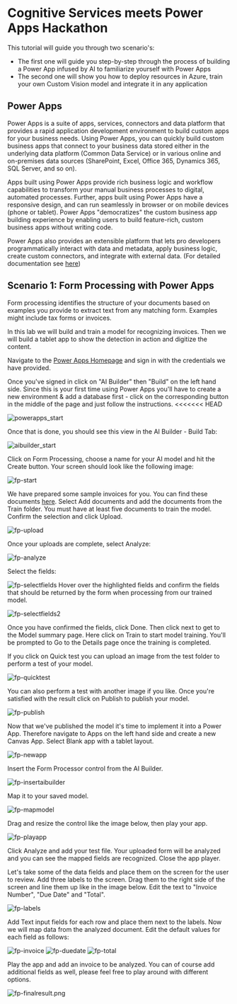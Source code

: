 # Cognitive Services meets Power Apps Hackathon

This tutorial will guide you through two scenario's:
- The first one will guide you step-by-step through the process of building a Power App infused by AI to familiarize yourself with Power Apps
- The second one will show you how to deploy resources in Azure, train your own Custom Vision model and integrate it in any application

## Power Apps

Power Apps is a suite of apps, services, connectors and data platform that provides a rapid application development environment to build custom apps for your business needs. Using Power Apps, you can quickly build custom business apps that connect to your business data stored either in the underlying data platform (Common Data Service) or in various online and on-premises data sources (SharePoint, Excel, Office 365, Dynamics 365, SQL Server, and so on).

Apps built using Power Apps provide rich business logic and workflow capabilities to transform your manual business processes to digital, automated processes. Further, apps built using Power Apps have a responsive design, and can run seamlessly in browser or on mobile devices (phone or tablet). Power Apps "democratizes" the custom business app building experience by enabling users to build feature-rich, custom business apps without writing code.

Power Apps also provides an extensible platform that lets pro developers programmatically interact with data and metadata, apply business logic, create custom connectors, and integrate with external data.
(For detailed documentation see [here](https://docs.microsoft.com/en-us/powerapps/powerapps-overview))

## Scenario 1: Form Processing with Power Apps

Form processing identifies the structure of your documents based on examples you provide to extract text from any matching form. Examples might include tax forms or invoices.

In this lab we will build and train a model for recognizing invoices. Then we will build a tablet app to show the detection in action and digitize the content.

Navigate to the [Power Apps Homepage](https://powerapps.microsoft.com/en-us/) and sign in with the credentials we have provided.

Once you've signed in click on "AI Builder" then "Build" on the left hand side.
Since this is your first time using Power Apps you'll have to create a new environment & add a database first - click on the corresponding button in the middle of the page and just follow the instructions.
<<<<<<< HEAD

![powerapps_start](../Assets/PA_Start.PNG)

Once that is done, you should see this view in the AI Builder - Build Tab:

![aibuilder_start](../Assets/aibuilder-start.png)

Click on Form Processing, choose a name for your AI model and hit the Create button.
Your screen should look like the following image:

![fp-start](../Assets/fp-start.png)

We have prepared some sample invoices for you. You can find these documents [here](../FormProcessing_Invoices.zip). Select Add documents and add the documents from the Train folder. 
You must have at least five documents to train the model.
Confirm the selection and click Upload.

![fp-upload](../Assets/fp-upload-docs.png)

Once your uploads are complete, select Analyze:

![fp-analyze](../Assets/fp-analyze.png)

Select the fields:  

![fp-selectfields](../Assets/fp-selectfields.png)
Hover over the highlighted fields and confirm the fields that should be returned by the form when processing from our trained model.

![fp-selectfields2](../Assets/fp-selectfields2.png)

Once you have confirmed the fields, click Done.
Then click next to get to the Model summary page. Here click on Train to start model training.
You'll be prompted to Go to the Details page once the training is completed.

If you click on Quick test you can upload an image from the test folder to perform a test of your model.

![fp-quicktest](../Assets/fp-quicktest.png)

You can also perform a test with another image if you like.
Once you're satisfied with the result click on Publish to publish your model.

![fp-publish](../Assets/fp-publish.png)

Now that we've published the model it's time to implement it into a Power App. Therefore navigate to Apps on the left hand side and create a new Canvas App. Select Blank app with a tablet layout.

![fp-newapp](../Assets/fp-newapp.png)

Insert the Form Processor control from the AI Builder.

![fp-insertaibuilder](../Assets/fp-insert-ai-builder.png)

Map it to your saved model.

![fp-mapmodel](../Assets/fp-mapmodel.png)

Drag and resize the control like the image below, then play your app.

![fp-playapp](../Assets/fp-playapp.png)

Click Analyze and add your test file. Your uploaded form will be analyzed and you can see the mapped fields are recognized. Close the app player.

Let's take some of the data fields and place them on the screen for the user to review.
Add three labels to the screen. Drag them to the right side of the screen and line them up like in the image below. Edit the text to "Invoice Number", "Due Date" and "Total".

![fp-labels](../Assets/fp-labels.png)

Add Text input fields for each row and place them next to the labels.
Now we will map data from the analyzed document. Edit the default values for each field as follows:

![fp-invoice](../Assets/fp-invoiceformula.png)
![fp-duedate](../Assets/fp-duedate-formula.png)
![fp-total](../Assets/fp-total-formula.png)

Play the app and add an invoice to be analyzed.
You can of course add additional fields as well, please feel free to play around with different options.

![fp-finalresult.png](../Assets/fp-finalresult.png)